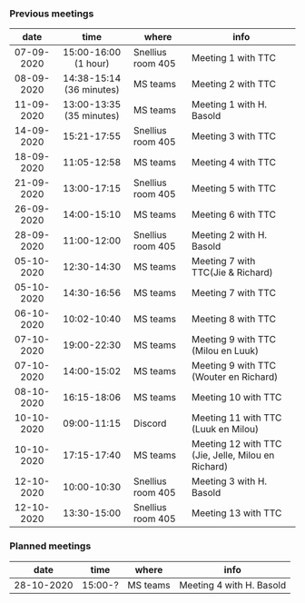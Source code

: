 ### Previous meetings
| date | time | where | info |
|:-:|:-:|---|---|
|07-09-2020 | 15:00-16:00 (1 hour) | Snellius room 405 | Meeting 1 with TTC |
|08-09-2020 | 14:38-15:14 (36 minutes) | MS teams | Meeting 2 with TTC |
|11-09-2020 | 13:00-13:35 (35 minutes) | MS teams | Meeting 1 with H. Basold |
|14-09-2020 | 15:21-17:55 | Snellius room 405 | Meeting 3 with TTC |
|18-09-2020 | 11:05-12:58 | MS teams | Meeting 4 with TTC |
|21-09-2020 | 13:00-17:15 | Snellius room 405 | Meeting 5 with TTC |
|26-09-2020 | 14:00-15:10 | MS teams | Meeting 6 with TTC |
|28-09-2020 | 11:00-12:00 | Snellius room 405 | Meeting 2 with H. Basold |
|05-10-2020 | 12:30-14:30 | MS teams | Meeting 7 with TTC(Jie & Richard) |
|05-10-2020 | 14:30-16:56 | MS teams | Meeting 7 with TTC |
|06-10-2020 | 10:02-10:40 | MS teams | Meeting 8 with TTC |
|07-10-2020 | 19:00-22:30 | MS teams | Meeting 9 with TTC (Milou en Luuk) |
|07-10-2020 | 14:00-15:02 | MS teams | Meeting 9 with TTC (Wouter en Richard) |
|08-10-2020 | 16:15-18:06 | MS teams | Meeting 10 with TTC |
|10-10-2020 | 09:00-11:15 | Discord | Meeting 11 with TTC (Luuk en Milou) |
|10-10-2020 | 17:15-17:40 | MS teams | Meeting 12 with TTC (Jie, Jelle, Milou en Richard) |
|12-10-2020 | 10:00-10:30 | Snellius room 405 | Meeting 3 with H. Basold |
|12-10-2020 | 13:30-15:00 | Snellius room 405 | Meeting 13 with TTC |


### Planned meetings
| date | time | where | info |
|:-:|:-:|---|---|
|28-10-2020 | 15:00-? | MS teams | Meeting 4 with H. Basold |
